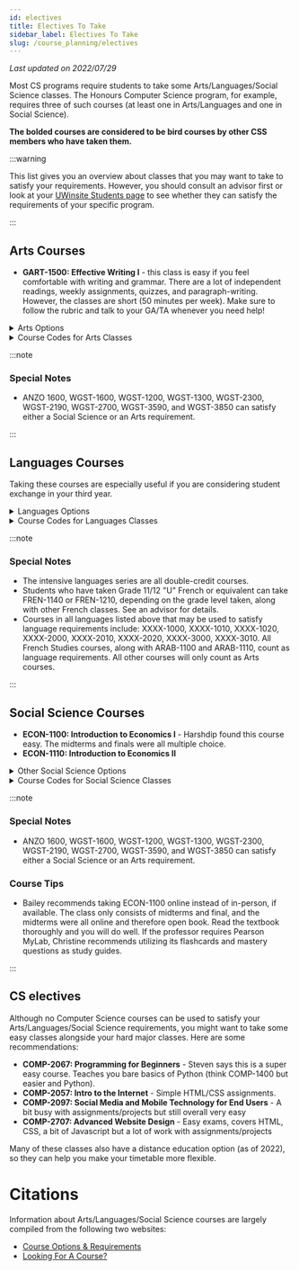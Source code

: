 ```yaml
---
id: electives
title: Electives To Take
sidebar_label: Electives To Take
slug: /course_planning/electives
---
```


_Last updated on 2022/07/29_

Most CS programs require students to take some Arts/Languages/Social Science classes. The Honours Computer Science program, for example, requires three of such courses (at least one in Arts/Languages and one in Social Science).

**The bolded courses are considered to be bird courses by other CSS members who have taken them.**

:::warning

This list gives you an overview about classes that you may want to take to satisfy your requirements. However, you should consult an advisor first or look at your [UWinsite Students page](/wiki/resources/guides/uwinsite_guide#academic-progress) to see whether they can satisfy the requirements of your specific program.

:::

## Arts Courses

-   **GART-1500: Effective Writing I** - this class is easy if you feel comfortable with writing and grammar. There are a lot of independent readings, weekly assignments, quizzes, and paragraph-writing. However, the classes are short (50 minutes per week). Make sure to follow the rubric and talk to your GA/TA whenever you need help!

<details>
  <summary>Arts Options</summary>
  <div>
    <li>ARAB-2610: Introduction to Arabic Culture</li>
    <li>ASIA-2620: Special Topics: Chinese Culture</li>
    <li>DRAM-1000: Introduction to Theatre and Performance Studies</li>
    <li>DRAM-1300: Theatre History</li>
    <li>ENGL-1001: Composition</li>
    <li>FILM-1001: Film Studies I</li>
    <li>FILM-1100: Film Production I</li>
    <li>FILM-1110: Film Production II</li>
    <li>GART-1210: Introduction to Indigenous Issues</li>
    <li>GART-2040: Health Care Ethics: Life-Span</li>
    <li>GART-2090: Ethics in the Professions</li>
    <li>GREK-1100: Introduction to Ancient Greek</li>
    <li>GRST-1100: Introduction to Greek Civilization</li>
    <li>GRST-2000: Topics in Classical Culture</li>
    <li>GRST-2210: Latin Prose</li>
    <li>INCS-1370: Introduction to German, Italian and Spanish Literature</li>
    <li>INCS-2020: Culture & Ideas</li>
    <li>INCS-2200: Language, Linguistics and Society</li>
    <li>JWST-2350: To Auschwitz & Beyond</li>
    <li>MACS-1500: Contemporary Visual Culture</li>
    <li>PHIL-1100: Introduction to Western Philosophy</li>
    <li>PHIL-1120: Philosophy and Human Nature</li>
    <li>PHIL-1290: Contemporary Moral Issues</li>
    <li>PHIL-1600: Reasoning Skills</li>
  </div>
</details>

<details>
    <summary>Course Codes for Arts Classes</summary>
    These course codes are generally permitted to satisfy Arts requirements.
    <div>
        <li>ANZO</li>
        <li>MACS</li>
        <li>GRST, GRHS, GREK</li>
        <li>DRAM</li>
        <li>ENGL</li>
        <li>FILM</li>
        <li>GART</li>
        <li>INCS</li>
        <li>MUSC</li>
        <li>MUSP</li>
        <li>PHIL</li>
        <li>VSAR, CNMA</li>
        <li>WGST</li>
    </div>
</details>

:::note

### Special Notes

-   ANZO 1600, WGST-1600, WGST-1200, WGST-1300, WGST-2300, WGST-2190, WGST-2700, WGST-3590, and WGST-3850 can satisfy either a Social Science or an Arts requirement.

:::

## Languages Courses

Taking these courses are especially useful if you are considering student exchange in your third year.

<details>
  <summary>Languages Options</summary>
  <div>
    <li>GRMN 1020: Intensive German for Beginners</li>
    <li>GRMN 2020: Intensive Intermediate German</li>
    <li>ITLN 1020: Intensive Italian for Beginners</li>
    <li>ITLN 2020: Intensive Intermediate Italian</li>
    <li>LATN 1200: Introductory Latin I</li>
    <li>SPAN 1020: Intensive Spanish for Beginners</li>
    <li>SPAN 2020: Intensive Intermediate Spanish</li>
  </div>
</details>

<details>
    <summary>Course Codes for Languages Classes</summary>
    These course codes are generally permitted to satisfy Languages requirements.
    <div>
        <li>ARAB</li>
        <li>FREN</li>
        <li>GRMN</li>
        <li>GREK</li>
        <li>ITLN</li>
        <li>LATN</li>
        <li>SPAN</li>
        <li>JWST</li>
    </div>
</details>

:::note

### Special Notes

-   The intensive languages series are all double-credit courses.
-   Students who have taken Grade 11/12 "U" French or equivalent can take FREN-1140 or FREN-1210, depending on the grade level taken, along with other French classes. See an advisor for details.
-   Courses in all languages listed above that may be used to satisfy language requirements include: XXXX-1000, XXXX-1010, XXXX-1020, XXXX-2000, XXXX-2010, XXXX-2020, XXXX-3000, XXXX-3010. All French Studies courses, along with ARAB-1100 and ARAB-1110, count as language requirements. All other courses will only count as Arts courses.

:::

## Social Science Courses

-   **ECON-1100: Introduction to Economics I** - Harshdip found this course easy. The midterms and finals were all multiple choice.
-   **ECON-1110: Introduction to Economics II**

<details>
  <summary>Other Social Science Options</summary>
  <div>
    <li>CMAF-1010: Introduction to Media and Society</li>
    <li>HIST-1030: Past to Present: Understanding History</li>
    <li>HIST-1130: Europe Encounters the World: Facing Islam, 8th-15th Century</li>
    <li>HIST-1230: The World in the 20th Century 1914-1945</li>
    <li>HIST-2430: Canada from Early European Contacts to the Origins of Confederation, 1600-1867</li>
    <li>HIST-2460: Aboriginal Peoples in Canadian History: Beginning to Mid-Nineteenth Century</li>
    <li>POLS-1000: Introduction to Canadian Government and Politics</li>
    <li>POLS-1300: Comparative Politics in a Changing World</li>
    <li>POLS-1600: Introduction to International Relations</li>
    <li>POLS-2120: Environmental Policy and Politics</li>
    <li>POLS-2300: Space, Place, and Scale: Foundations of Human Geography</li>
    <li>PSYC-1070: Positive Psychology</li>
    <li>PSYC-1150: Introduction to Psychology as a Behavioural Science</li>
    <li>PSYC-1160: Introduction to Psychology as a Social Science</li>
    <li>SACR-1100: Foundations of Social Life</li>
    <li>SACR-1110: Introduction to Family and Social Relations</li>
    <li>SJST/DISB-1000: Social Justice in Action</li>
    <li>SJST-1400: Queer Activism (also offered as WGST 1400)</li>
    <li>SOSC-1210: Introduction to Indigenous Issues</li>
    <li>SWRK-1170: Meeting Human Needs through Social Welfare</li>
    <li>WGST-1000: Women in Canadian Society</li>
    <li>WORK-1000: Labour and Social Movements in Canadian Society</li>
  </div>
</details>

<details>
    <summary>Course Codes for Social Science Classes</summary>
    These course codes are generally permitted to satisfy Social Science requirements.
    <div>
        <li>SACR</li>
        <li>CMAF</li>
        <li>ECON</li>
        <li>SOSC</li>
        <li>HUGR</li>
        <li>HIST</li>
        <li>ARSC</li>
        <li>WORK</li>
        <li>POLS</li>
        <li>PSYC</li>
        <li>SWRK</li>
        <li>SACR</li>
        <li>WGST</li>
    </div>
</details>

:::note

### Special Notes

-   ANZO 1600, WGST-1600, WGST-1200, WGST-1300, WGST-2300, WGST-2190, WGST-2700, WGST-3590, and WGST-3850 can satisfy either a Social Science or an Arts requirement.

### Course Tips

-   Bailey recommends taking ECON-1100 online instead of in-person, if available. The class only consists of midterms and final, and the midterms were all online and therefore open book. Read the textbook thoroughly and you will do well. If the professor requires Pearson MyLab, Christine recommends utilizing its flashcards and mastery questions as study guides.

:::

## CS electives

Although no Computer Science courses can be used to satisfy your Arts/Languages/Social Science requirements, you might want to take some easy classes alongside your hard major classes. Here are some recommendations:

-   **COMP-2067: Programming for Beginners** - Steven says this is a super easy course. Teaches you bare basics of Python (think COMP-1400 but easier and Python).
-   **COMP-2057: Intro to the Internet** - Simple HTML/CSS assignments.
-   **COMP-2097: Social Media and Mobile Technology for End Users** - A bit busy with assignments/projects but still overall very easy
-   **COMP-2707: Advanced Website Design** - Easy exams, covers HTML, CSS, a bit of Javascript but a lot of work with assignments/projects

Many of these classes also have a distance education option (as of 2022), so they can help you make your timetable more flexible.

# Citations

Information about Arts/Languages/Social Science courses are largely compiled from the following two websites:

-   [Course Options & Requirements](https://future.uwindsor.ca/course-options-requirements)
-   [Looking For A Course?](https://future.uwindsor.ca/looking-for-a-course?elqTrackId=f969161247d04d85b6d44d38be9809c9&elq=00000000000000000000000000000000&elqaid=596&elqat=2&elqCampaignId=)
